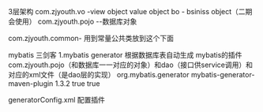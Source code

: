 
3层架构
com.zjyouth.vo  -view object   value object
bo  - bsiniss object（二期会使用）
com.zjyouth.pojo  --数据库对象


com.zjyouth.common-  用到常量公共类放到这个下面



mybatis 三剑客
1.mybatis generator 根据数据库表自动生成  mybatis的插件
 com.zjyouth.pojo（和数据库一一对应的对象）和dao（接口供service调用）和对应的xml文件（是dao层的实现）
  <plugin>
        <!--  mybatis三剑客中一个   生成generator插件  他会根据我们数据库的数据结构生成dao层文件  我们在改改就好了  -->
        <groupId>org.mybatis.generator</groupId>
        <artifactId>mybatis-generator-maven-plugin</artifactId>
        <version>1.3.2</version>
        <configuration>
          <verbose>true</verbose>
          <overwrite>true</overwrite>
        </configuration>
      </plugin>

generatorConfig.xml  配置插件
